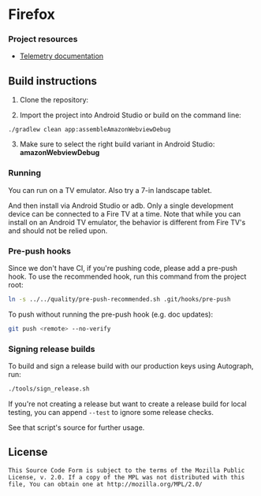 # Firefox

### Project resources
* [Telemetry documentation](docs/telemetry.md)

## Build instructions
1. Clone the repository:

2. Import the project into Android Studio or build on the command line:

  ```shell
  ./gradlew clean app:assembleAmazonWebviewDebug
  ```
3. Make sure to select the right build variant in Android Studio: **amazonWebviewDebug**

### Running
You can run on a TV emulator. Also try a 7-in landscape tablet.

And then install via Android Studio or adb. Only a single development device
can be connected to a Fire TV at a time. Note that while you can install on an
Android TV emulator, the behavior is different from Fire TV's and should not be
relied upon.

### Pre-push hooks
Since we don't have CI, if you're pushing code, please add a pre-push hook. To use the
recommended hook, run this command from the project root:
```sh
ln -s ../../quality/pre-push-recommended.sh .git/hooks/pre-push
```

To push without running the pre-push hook (e.g. doc updates):
```sh
git push <remote> --no-verify
```

### Signing release builds
To build and sign a release build with our production keys using Autograph, run:
```sh
./tools/sign_release.sh
```

If you're not creating a release but want to create a release build for
local testing, you can append `--test` to ignore some release checks.

See that script's source for further usage.

## License

    This Source Code Form is subject to the terms of the Mozilla Public
    License, v. 2.0. If a copy of the MPL was not distributed with this
    file, You can obtain one at http://mozilla.org/MPL/2.0/
